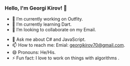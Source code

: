 ### Hello, I'm Georgi Kirov! 👋

- 🔭 I’m currently working on Outfity.
- 🌱 I’m currently learning Dart.
- 👯 I’m looking to collaborate on my Email.
<!-- - 🤔 I’m looking for help with ... -->
- 💬 Ask me about C# and JavaScript.
- 📫 How to reach me: Emial: georgikirov70@gmail.com.
- 😄 Pronouns: He/His.
- ⚡ Fun fact: I love to work on things with algorithms .

